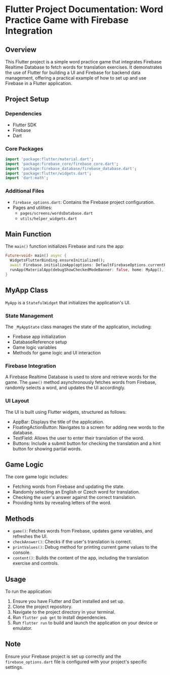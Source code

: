 # Flutter Project Documentation: Word Practice Game with Firebase Integration

## Overview

This Flutter project is a simple word practice game that integrates Firebase Realtime Database to fetch words for translation exercises. It demonstrates the use of Flutter for building a UI and Firebase for backend data management, offering a practical example of how to set up and use Firebase in a Flutter application.

## Project Setup

### Dependencies

- Flutter SDK
- Firebase
- Dart

### Core Packages

```dart
import 'package:flutter/material.dart';
import 'package:firebase_core/firebase_core.dart';
import 'package:firebase_database/firebase_database.dart';
import 'package:flutter/widgets.dart';
import 'dart:math';
```

### Additional Files

- `firebase_options.dart`: Contains the Firebase project configuration.
- Pages and utilities:
  - `pages/screens/wordsDatabase.dart`
  - `utils/helper_widgets.dart`

## Main Function

The `main()` function initializes Firebase and runs the app:

```dart
Future<void> main() async {
  WidgetsFlutterBinding.ensureInitialized();
  await Firebase.initializeApp(options: DefaultFirebaseOptions.currentPlatform);
  runApp(MaterialApp(debugShowCheckedModeBanner: false, home: MyApp(),));
}
```

## MyApp Class

`MyApp` is a `StatefulWidget` that initializes the application's UI.

### State Management

The `_MyAppState` class manages the state of the application, including:

- Firebase app initialization
- DatabaseReference setup
- Game logic variables
- Methods for game logic and UI interaction

### Firebase Integration

A Firebase Realtime Database is used to store and retrieve words for the game. The `game()` method asynchronously fetches words from Firebase, randomly selects a word, and updates the UI accordingly.

### UI Layout

The UI is built using Flutter widgets, structured as follows:

- AppBar: Displays the title of the application.
- FloatingActionButton: Navigates to a screen for adding new words to the database.
- TextField: Allows the user to enter their translation of the word.
- Buttons: Include a submit button for checking the translation and a hint button for showing partial words.

## Game Logic

The core game logic includes:

- Fetching words from Firebase and updating the state.
- Randomly selecting an English or Czech word for translation.
- Checking the user's answer against the correct translation.
- Providing hints by revealing letters of the word.

## Methods

- `game()`: Fetches words from Firebase, updates game variables, and refreshes the UI.
- `checkAnswer()`: Checks if the user's translation is correct.
- `printValues()`: Debug method for printing current game values to the console.
- `content()`: Builds the content of the app, including the translation exercise and controls.

## Usage

To run the application:

1. Ensure you have Flutter and Dart installed and set up.
2. Clone the project repository.
3. Navigate to the project directory in your terminal.
4. Run `flutter pub get` to install dependencies.
5. Run `flutter run` to build and launch the application on your device or emulator.

## Note

Ensure your Firebase project is set up correctly and the `firebase_options.dart` file is configured with your project's specific settings.
